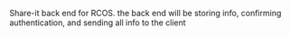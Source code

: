 Share-it back end for RCOS.
the back end will be storing info, 
confirming authentication, and sending 
all info to the client